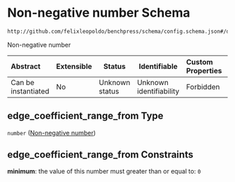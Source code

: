 # Non-negative number Schema

```txt
http://github.com/felixleopoldo/benchpress/schema/config.schema.json#/definitions/notears_parameters_sampling/properties/edge_coefficient_range_from
```

Non-negative number


| Abstract            | Extensible | Status         | Identifiable            | Custom Properties | Additional Properties | Access Restrictions | Defined In                                                                  |
| :------------------ | ---------- | -------------- | ----------------------- | :---------------- | --------------------- | ------------------- | --------------------------------------------------------------------------- |
| Can be instantiated | No         | Unknown status | Unknown identifiability | Forbidden         | Allowed               | none                | [config.schema.json\*](../../out/config.schema.json "open original schema") |

## edge_coefficient_range_from Type

`number` ([Non-negative number](config-definitions-notears-parameter-sampling-for-gaissian-bayesian-networks-properties-non-negative-number.md))

## edge_coefficient_range_from Constraints

**minimum**: the value of this number must greater than or equal to: `0`
